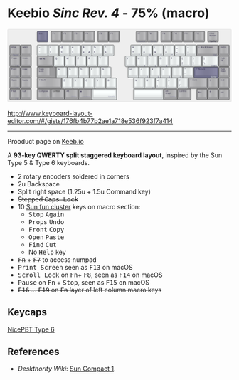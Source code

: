 # Keebio <em>Sinc Rev. 4</em> - 75% (macro)

![Keebio Sinc Rev. 3](images/keebio-sinc-rev3-75-macro.png)

<http://www.keyboard-layout-editor.com/#/gists/176fb4b77b2ae1a718e536f923f7a414>

---

Prooduct page on [Keeb.io](https://keeb.io/collections/sinc/products/sinc-rev-4-split-staggered-75-keyboard)

A <strong>93-key QWERTY split staggered keyboard layout</strong>, inspired by the Sun Type 5 & Type 6 keyboards.

* 2 rotary encoders soldered in corners
* 2u Backspace
* Split right space (1.25u + 1.5u Command key)
* <s>Stepped <kbd>Caps Lock</kdb></s>
* 10 [Sun fun cluster](https://deskthority.net/wiki/Fun_cluster#Sun) keys on macro section:
  * <kbd>Stop</kbd> <kbd>Again</kbd>
  * <kbd>Props</kbd> <kbd>Undo</kbd>
  * <kbd>Front</kbd> <kbd>Copy</kbd>
  * <kbd>Open</kbd> <kbd>Paste</kbd>
  * <kbd>Find</kbd> <kbd>Cut</kbd>
  * No <kbd>Help</kbd> key
* <s><kbd>Fn</kbd> + <kbd>F7</kbd> to access numpad</s>
* <kbd>Print Screen</kbd> seen as <kbd>F13</kbd> on macOS
* <kbd>Scroll Lock</kbd> on <kbd>Fn</kbd>+ <kbd>F8</kbd>, seen as <kbd>F14</kbd> on macOS
* <kbd>Pause</kbd> on <kbd>Fn</kbd> + <kbd>Stop</kbd>, seen as <kbd>F15</kbd> on macOS
* <s><kbd>F16</kbd> … <kbd>F19</kbd> on <kbd>Fn</kbd> layer of left column macro keys</s>

## Keycaps

[NicePBT Type 6](https://cannonkeys.com/products/nicepbt-type-6)

## References

* _Deskthority Wiki_: [Sun Compact 1](https://deskthority.net/wiki/Sun_Compact_1).
